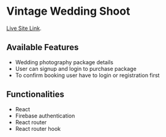 # Vintage Wedding Shoot

[Live Site Link](https://vintage-wedding-shoot.web.app/).

## Available Features

- Wedding photography package details
- User can signup and login to purchase package
- To confirm booking user have to login or registration first

## Functionalities

- React
- Firebase authentication
- React router
- React router hook
